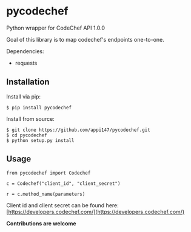# pycodechef
Python wrapper for CodeChef API 1.0.0

Goal of this library is to map codechef's endpoints one-to-one.

Dependencies:
* requests

## Installation
Install via pip:
```
$ pip install pycodechef
```
Install from source:
```
$ git clone https://github.com/appi147/pycodechef.git
$ cd pycodechef
$ python setup.py install
```

## Usage
```
from pycodechef import Codechef

c = Codechef("client_id", "client_secret")

r = c.method_name(parameters)
```
Client id and client secret can be found here: [https://developers.codechef.com/](https://developers.codechef.com/)

**Contributions are welcome**
